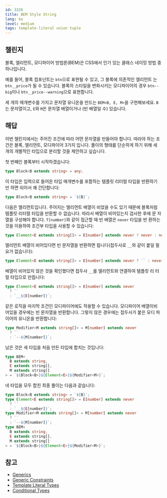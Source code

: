 ```yaml
---
id: 3326
title: BEM Style String
lang: ko
level: medium
tags: template-literal union tuple
---
```


## 챌린지

블록, 엘리먼트, 모디파이어 방법론(BEM)은 CSS에서 인기 있는 클래스 네이밍 방법 중
하나입니다.

예를 들어, 블록 컴포넌트는 `btn`으로 표현될 수 있고, 그 블록에 의존적인 엘리먼트
는 `btn__price`가 될 수 있습니다. 블록의 스타일을 변화시키는 모디파이어의 경우
`btn--big`이나 `btn__price--warning`으로 표현합니다.

세 개의 매개변수를 가지고 문자열 유니온을 만드는 `BEM<B, E, M>`을 구현해보세요.
`B`는 문자열이고, `E`와 `M`은 문자열 배열이거나 (빈 배열일 수) 있습니다.

## 해답

이번 챌린지에서는 주어진 조건에 따라 어떤 문자열을 만들어야 합니다. 따라야 하는
조건은 블록, 엘리먼트, 모디파이어 3가지 입니다. 풀이의 형태를 단순하게 하기 위해
세 개의 개별적인 타입으로 분리할 것을 제안하고 싶습니다.

첫 번째인 블록부터 시작하겠습니다:

```typescript
type Block<B extends string> = any;
```

이 타입은 입력으로 들어온 타입 매개변수를 포함하는 템플릿 리터럴 타입을 반환하기
만 하면 되어서 꽤 간단합니다:

```typescript
type Block<B extends string> = `${B}`;
```

다음은 엘리먼트입니다. 주어지는 엘리먼트 배열이 비었을 수도 있기 때문에 블록처럼
템플릿 리터럴 타입을 반환할 수 없습니다. 따라서 배열이 비어있는지 검사한 후에 문
자열을 구성해야 합니다. `T[number]`와 같이 접근할 때 빈 배열은 `never` 타입을 반
환하는 것을 이용하여 조건부 타입을 사용할 수 있습니다:

```typescript
type Element<E extends string[]> = E[number] extends never ? never : never;
```

엘리먼트 배열이 비어있다면 빈 문자열을 반환하면 됩니다(접두사로 `__`와 같이 붙일
필요가 없습니다):

```typescript
type Element<E extends string[]> = E[number] extends never ? `` : never;
```

배열이 비어있지 않은 것을 확인했다면 접두사 `__`를 엘리먼트와 연결하여 템플릿 리
터럴 타입으로 만듭니다:

```typescript
type Element<E extends string[]> = E[number] extends never
  ? ``
  : `__${E[number]}`;
```

같은 로직을 마지막 조건인 모디파이어에도 적용할 수 있습니다. 모디파이어 배열이비
어있을 경우에는 빈 문자열을 반환합니다. 그렇지 않은 경우에는 접두사가 붙은 모디
파이어의 유니온을 반환합니다:

```typescript
type Modifier<M extends string[]> = M[number] extends never
  ? ``
  : `--${M[number]}`;
```

남은 것은 세 타입을 처음 만든 타입에 합치는 것입니다:

```typescript
type BEM<
  B extends string,
  E extends string[],
  M extends string[]
> = `${Block<B>}${Element<E>}${Modifier<M>}`;
```

네 타입을 모두 합친 최종 풀이는 다음과 같습니다:

```typescript
type Block<B extends string> = `${B}`;
type Element<E extends string[]> = E[number] extends never
  ? ``
  : `__${E[number]}`;
type Modifier<M extends string[]> = M[number] extends never
  ? ``
  : `--${M[number]}`;
type BEM<
  B extends string,
  E extends string[],
  M extends string[]
> = `${Block<B>}${Element<E>}${Modifier<M>}`;
```

## 참고

- [Generics](https://www.typescriptlang.org/docs/handbook/2/generics.html)
- [Generic Constraints](https://www.typescriptlang.org/docs/handbook/2/generics.html#generic-constraints)
- [Template Literal Types](https://www.typescriptlang.org/docs/handbook/2/template-literal-types.html)
- [Conditional Types](https://www.typescriptlang.org/docs/handbook/2/conditional-types.html)
